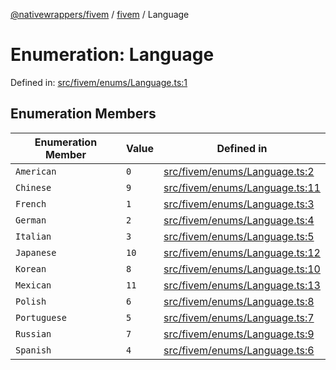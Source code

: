 [@nativewrappers/fivem](../../README.md) / [fivem](../README.md) / Language

# Enumeration: Language

Defined in: [src/fivem/enums/Language.ts:1](https://github.com/nativewrappers/nativewrappers/blob/c60977197fc03a84e577475a74a7b129c71770ca/src/fivem/enums/Language.ts#L1)

## Enumeration Members

| Enumeration Member | Value | Defined in |
| ------ | ------ | ------ |
| <a id="american"></a> `American` | `0` | [src/fivem/enums/Language.ts:2](https://github.com/nativewrappers/nativewrappers/blob/c60977197fc03a84e577475a74a7b129c71770ca/src/fivem/enums/Language.ts#L2) |
| <a id="chinese"></a> `Chinese` | `9` | [src/fivem/enums/Language.ts:11](https://github.com/nativewrappers/nativewrappers/blob/c60977197fc03a84e577475a74a7b129c71770ca/src/fivem/enums/Language.ts#L11) |
| <a id="french"></a> `French` | `1` | [src/fivem/enums/Language.ts:3](https://github.com/nativewrappers/nativewrappers/blob/c60977197fc03a84e577475a74a7b129c71770ca/src/fivem/enums/Language.ts#L3) |
| <a id="german"></a> `German` | `2` | [src/fivem/enums/Language.ts:4](https://github.com/nativewrappers/nativewrappers/blob/c60977197fc03a84e577475a74a7b129c71770ca/src/fivem/enums/Language.ts#L4) |
| <a id="italian"></a> `Italian` | `3` | [src/fivem/enums/Language.ts:5](https://github.com/nativewrappers/nativewrappers/blob/c60977197fc03a84e577475a74a7b129c71770ca/src/fivem/enums/Language.ts#L5) |
| <a id="japanese"></a> `Japanese` | `10` | [src/fivem/enums/Language.ts:12](https://github.com/nativewrappers/nativewrappers/blob/c60977197fc03a84e577475a74a7b129c71770ca/src/fivem/enums/Language.ts#L12) |
| <a id="korean"></a> `Korean` | `8` | [src/fivem/enums/Language.ts:10](https://github.com/nativewrappers/nativewrappers/blob/c60977197fc03a84e577475a74a7b129c71770ca/src/fivem/enums/Language.ts#L10) |
| <a id="mexican"></a> `Mexican` | `11` | [src/fivem/enums/Language.ts:13](https://github.com/nativewrappers/nativewrappers/blob/c60977197fc03a84e577475a74a7b129c71770ca/src/fivem/enums/Language.ts#L13) |
| <a id="polish"></a> `Polish` | `6` | [src/fivem/enums/Language.ts:8](https://github.com/nativewrappers/nativewrappers/blob/c60977197fc03a84e577475a74a7b129c71770ca/src/fivem/enums/Language.ts#L8) |
| <a id="portuguese"></a> `Portuguese` | `5` | [src/fivem/enums/Language.ts:7](https://github.com/nativewrappers/nativewrappers/blob/c60977197fc03a84e577475a74a7b129c71770ca/src/fivem/enums/Language.ts#L7) |
| <a id="russian"></a> `Russian` | `7` | [src/fivem/enums/Language.ts:9](https://github.com/nativewrappers/nativewrappers/blob/c60977197fc03a84e577475a74a7b129c71770ca/src/fivem/enums/Language.ts#L9) |
| <a id="spanish"></a> `Spanish` | `4` | [src/fivem/enums/Language.ts:6](https://github.com/nativewrappers/nativewrappers/blob/c60977197fc03a84e577475a74a7b129c71770ca/src/fivem/enums/Language.ts#L6) |
